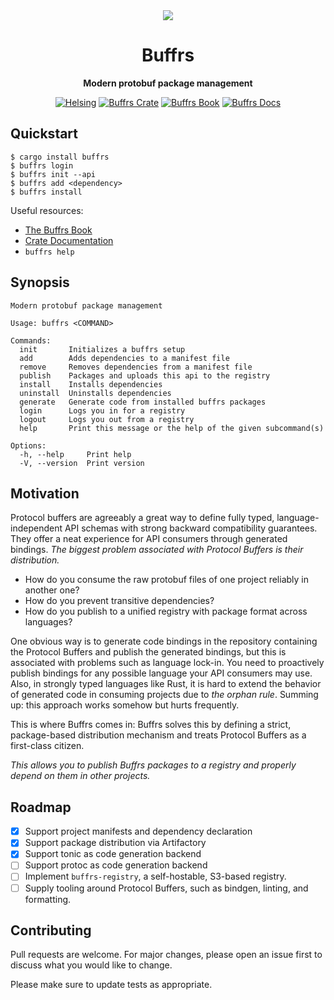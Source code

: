 <!-- markdownlint-disable-next-line -->
<div align="center">

<img src="https://github.com/helsing-ai/buffrs/assets/37018485/76c51445-b5a6-4f4e-a39c-7de7e31a0613" onerror="this.style.display='none'" />
<br/>

# Buffrs

**Modern protobuf package management**

[![Helsing](https://img.shields.io/badge/helsing-open%20source-black.svg)](https://helsing.ai)
[![Buffrs Crate](https://img.shields.io/crates/v/buffrs.svg)](https://crates.io/crates/buffrs)
[![Buffrs Book](https://img.shields.io/badge/book-latest-blueviolet.svg)](https://helsing-ai.github.io/buffrs)
[![Buffrs Docs](https://img.shields.io/badge/docs-latest-blue.svg)](https://docs.rs/buffrs)

</div>

## Quickstart

```bash,ignore
$ cargo install buffrs
$ buffrs login
$ buffrs init --api
$ buffrs add <dependency>
$ buffrs install
```

Useful resources:

- [The Buffrs Book](https://helsing-ai.github.io/buffrs)
- [Crate Documentation](https://docs.rs/buffrs)
- `buffrs help`

## Synopsis

```text,ignore
Modern protobuf package management

Usage: buffrs <COMMAND>

Commands:
  init       Initializes a buffrs setup
  add        Adds dependencies to a manifest file
  remove     Removes dependencies from a manifest file
  publish    Packages and uploads this api to the registry
  install    Installs dependencies
  uninstall  Uninstalls dependencies
  generate   Generate code from installed buffrs packages
  login      Logs you in for a registry
  logout     Logs you out from a registry
  help       Print this message or the help of the given subcommand(s)

Options:
  -h, --help     Print help
  -V, --version  Print version
```

## Motivation

Protocol buffers are agreeably a great way to define fully typed,
language-independent API schemas with strong backward compatibility guarantees.
They offer a neat experience for API consumers through generated bindings. *The
biggest problem associated with Protocol Buffers is their distribution.*

- How do you consume the raw protobuf files of one project reliably in another
  one?
- How do you prevent transitive dependencies?
- How do you publish to a unified registry with package format across
  languages?

One obvious way is to generate code bindings in the repository containing the
Protocol Buffers and publish the generated bindings, but this is associated
with problems such as language lock-in. You need to proactively publish
bindings for any possible language your API consumers may use. Also, in
strongly typed languages like Rust, it is hard to extend the behavior of
generated code in consuming projects due to _the orphan rule_. Summing up: this
approach works somehow but hurts frequently.

This is where Buffrs comes in: Buffrs solves this by defining a strict,
package-based distribution mechanism and treats Protocol Buffers as a
first-class citizen.

*This allows you to publish Buffrs packages to a registry and properly depend
on them in other projects.*


## Roadmap

- [x] Support project manifests and dependency declaration
- [x] Support package distribution via Artifactory
- [x] Support tonic as code generation backend
- [ ] Support protoc as code generation backend
- [ ] Implement `buffrs-registry`, a self-hostable, S3-based registry.
- [ ] Supply tooling around Protocol Buffers, such as bindgen, linting, and
  formatting.

## Contributing

Pull requests are welcome. For major changes, please open an issue first
to discuss what you would like to change.

Please make sure to update tests as appropriate.
